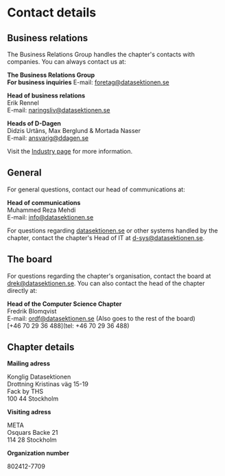 # Contact details

## Business relations

The Business Relations Group handles the chapter's contacts with companies. You can always contact us at:

**The Business Relations Group**<br />
**For business inquiries**
E-mail: [foretag@datasektionen.se](mailto:foretag@datasektionen.se)

**Head of business relations**<br />
Erik Rennel<br />
E-mail: [naringsliv@datasektionen.se](mailto:naringsliv@datasektionen.se)<br />

**Heads of D-Dagen**<br />
Didzis Urtãns, Max Berglund & Mortada Nasser<br />
E-mail: [ansvarig@ddagen.se](mailto:ansvarig@ddagen.se)<br />

Visit the [Industry page](/industry) for more information.

## General

For general questions, contact our head of communications at:

**Head of communications**<br />
Muhammed Reza Mehdi<br />
E-mail: [info@datasektionen.se](mailto:info@datasektionen.se)<br />

For questions regarding [datasektionen.se](https://datasektionen.se) or other systems handled by the chapter, contact the chapter's Head of IT at [d-sys@datasektionen.se](mailto:d-sys@datasektionen.se).

## The board

For questions regarding the chapter's organisation, contact the board at [drek@datasektionen.se](mailto:drek@datasektionen.se). You can also contact the head of the chapter directly at:

**Head of the Computer Science Chapter**<br />
Fredrik Blomqvist<br />
E-mail: [ordf@datasektionen.se](mailto:ordf@datasektionen.se) (Also goes to the rest of the board) <br />
[+46 70 29 36 488](tel: +46 70 29 36 488)

## Chapter details

**Mailing adress**

Konglig Datasektionen<br />
Drottning Kristinas väg 15-19<br />
Fack by THS<br />
100 44 Stockholm

**Visiting adress**

META<br />
Osquars Backe 21<br />
114 28 Stockholm

**Organization number**

802412-7709
